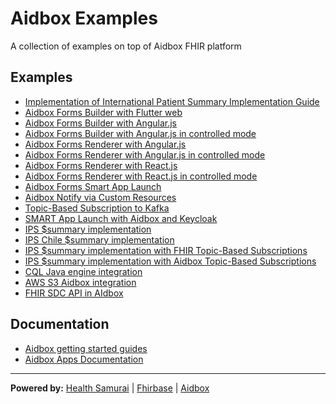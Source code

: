 # Aidbox Examples

A collection of examples on top of Aidbox FHIR platform

## Examples

- [Implementation of International Patient Summary Implementation Guide](ips_ig/)
- [Aidbox Forms Builder with Flutter web](aidbox-forms-builder-flutter-web/)
- [Aidbox Forms Builder with Angular.js](aidbox-forms-builder-angular/)
- [Aidbox Forms Builder with Angular.js in controlled mode](aidbox-forms-builder-angular-controlled/)
- [Aidbox Forms Renderer with Angular.js](aidbox-forms-renderer-angular/)
- [Aidbox Forms Renderer with Angular.js in controlled mode](aidbox-forms-renderer-angular-controlled/)
- [Aidbox Forms Renderer with React.js](aidbox-forms-renderer-react/)
- [Aidbox Forms Renderer with React.js in controlled mode](aidbox-forms-renderer-react-controlled/)
- [Aidbox Forms Smart App Launch](aidbox-forms-smart-launch-2/)
- [Aidbox Notify via Custom Resources](aidbox-notify-via-custom-resources/)
- [Topic-Based Subscription to Kafka](aidbox-subscriptions-to-kafka/)
- [SMART App Launch with Aidbox and Keycloak](smart-app-launch/)
- [IPS $summary implementation](ips-ig/)
- [IPS Chile $summary implementation](ips-ig-cl/)
- [IPS $summary implementation with FHIR Topic-Based Subscriptions](ips-subscriptions/)
- [IPS $summary implementation with Aidbox Topic-Based Subscriptions](ips-subscriptions-no-zen/)
- [CQL Java engine integration](cql-java-engine-integration)
- [AWS S3 Aidbox integration](aws-s3-aidbox-integration)
- [FHIR SDC API in AIdbox](fhir-sdc-api/)

## Documentation

- [Aidbox getting started guides](https://docs.aidbox.app/getting-started?utm_source=github&utm_medium=readme&utm_campaign=app-examples-repo)
- [Aidbox Apps Documentation](https://docs.aidbox.app/app-development/aidbox-sdk/aidbox-apps?utm_source=github&utm_medium=readme&utm_campaign=app-examples-repo)

***
**Powered by:**
[Health Samurai](http://www.health-samurai.io?utm_source=github&utm_medium=readme&utm_campaign=app-examples-repo) |
[Fhirbase](http://www.health-samurai.io/fhirbase?utm_source=github&utm_medium=readme&utm_campaign=app-examples-repo) |
[Aidbox](http://www.health-samurai.io/aidbox?utm_source=github&utm_medium=readme&utm_campaign=app-examples-repo)
